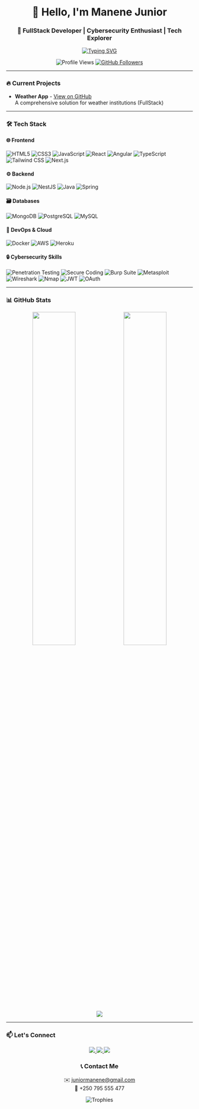 <h1 align="center">👋 Hello, I'm Manene Junior</h1>
<h3 align="center">🚀 FullStack Developer | Cybersecurity Enthusiast | Tech Explorer</h3>

<p align="center">
  <a href="https://git.io/typing-svg">
    <img src="https://readme-typing-svg.demolab.com?font=Fira+Code&pause=1000&color=22D3EE&center=true&vCenter=true&width=435&lines=Crafting+digital+experiences;Turning+ideas+into+reality;Building+with+safety+in+mind" alt="Typing SVG" />
  </a>
</p>

<p align="center">
  <img src="https://komarev.com/ghpvc/?username=sm-junior0&label=Profile+Views&color=0e75b6&style=flat" alt="Profile Views" />
  <a href="https://github.com/sm-junior0?tab=followers">
    <img src="https://img.shields.io/github/followers/sm-junior0?label=Followers&style=social" alt="GitHub Followers">
  </a>
</p>

---

### 🔥 Current Projects
- **Weather App** - [View on GitHub](https://github.com/sm-junior0/spring-weather-fullstack)  
  A comprehensive solution for weather institutions (FullStack)

---

### 🛠️ Tech Stack

#### 🌐 Frontend
![HTML5](https://img.shields.io/badge/-HTML5-E34F26?style=flat-square&logo=html5&logoColor=white)
![CSS3](https://img.shields.io/badge/-CSS3-1572B6?style=flat-square&logo=css3)
![JavaScript](https://img.shields.io/badge/-JavaScript-F7DF1E?style=flat-square&logo=javascript&logoColor=black)
![React](https://img.shields.io/badge/-React-61DAFB?style=flat-square&logo=react&logoColor=black)
![Angular](https://img.shields.io/badge/-Angular-DD0031?style=flat-square&logo=angular)
![TypeScript](https://img.shields.io/badge/-TypeScript-3178C6?style=for-the-badge&logo=typescript&logoColor=white)
![Tailwind CSS](https://img.shields.io/badge/-Tailwind_CSS-38B2AC?style=for-the-badge&logo=tailwind-css&logoColor=white)
![Next.js](https://img.shields.io/badge/-Next.js-000000?style=for-the-badge&logo=nextdotjs&logoColor=white)

#### ⚙️ Backend
![Node.js](https://img.shields.io/badge/-Node.js-339933?style=flat-square&logo=node.js&logoColor=white)
![NestJS](https://img.shields.io/badge/-NestJS-E0234E?style=flat-square&logo=nestjs&logoColor=white)
![Java](https://img.shields.io/badge/-Java-007396?style=flat-square&logo=java)
![Spring](https://img.shields.io/badge/-Spring-6DB33F?style=flat-square&logo=spring&logoColor=white)

#### 🗃️ Databases
![MongoDB](https://img.shields.io/badge/-MongoDB-47A248?style=flat-square&logo=mongodb&logoColor=white)
![PostgreSQL](https://img.shields.io/badge/-PostgreSQL-336791?style=flat-square&logo=postgresql)
![MySQL](https://img.shields.io/badge/-MySQL-4479A1?style=flat-square&logo=mysql&logoColor=white)

#### 🚀 DevOps & Cloud
![Docker](https://img.shields.io/badge/-Docker-2496ED?style=flat-square&logo=docker&logoColor=white)
![AWS](https://img.shields.io/badge/-AWS-232F3E?style=flat-square&logo=amazon-aws)
![Heroku](https://img.shields.io/badge/-Heroku-430098?style=flat-square&logo=heroku)

#### 🔒 Cybersecurity Skills

![Penetration Testing](https://img.shields.io/badge/-PenTesting-FF6D00?style=for-the-badge&logo=kalilinux&logoColor=white)
![Secure Coding](https://img.shields.io/badge/-Secure_Coding-4EAA25?style=for-the-badge&logo=git&logoColor=white)
![Burp Suite](https://img.shields.io/badge/-Burp_Suite-000000?style=for-the-badge)
![Metasploit](https://img.shields.io/badge/-Metasploit-FF0000?style=for-the-badge)
![Wireshark](https://img.shields.io/badge/-Wireshark-1679A7?style=for-the-badge&logo=wireshark&logoColor=white)
![Nmap](https://img.shields.io/badge/-Nmap-FFFFFF?style=for-the-badge&logo=nmap&logoColor=black)
![JWT](https://img.shields.io/badge/-JWT-000000?style=for-the-badge&logo=jsonwebtokens)
![OAuth](https://img.shields.io/badge/-OAuth-FFFFFF?style=for-the-badge&logo=oauth&logoColor=black)




---

### 📊 GitHub Stats

<p align="center">
  <img width="48%" src="https://github-readme-stats.vercel.app/api?username=sm-junior0&show_icons=true&theme=radical" />
  <img width="48%" src="https://github-readme-streak-stats.herokuapp.com/?user=sm-junior0&theme=radical" />
</p>

<p align="center">
  <img src="https://github-readme-stats.vercel.app/api/top-langs/?username=sm-junior0&layout=compact&theme=radical" />
</p>

---

### 📫 Let's Connect

<p align="center">
  <a href="https://linkedin.com/in/manene-junior" target="_blank">
    <img src="https://img.shields.io/badge/LinkedIn-0077B5?style=for-the-badge&logo=linkedin&logoColor=white" />
  </a>
  <a href="https://instagram.com/sm-juni01" target="_blank">
    <img src="https://img.shields.io/badge/Instagram-E4405F?style=for-the-badge&logo=instagram&logoColor=white" />
  </a>
  <a href="mailto:juniormanene@gmail.com">
    <img src="https://img.shields.io/badge/Gmail-D14836?style=for-the-badge&logo=gmail&logoColor=white" />
  </a>
</p>

<h3 align="center">📞 Contact Me</h3>
<p align="center">
  ✉️ <a href="mailto:juniormanene@gmail.com">juniormanene@gmail.com</a><br>
  📱 +250 795 555 477
</p>

<p align="center">
  <img src="https://github-profile-trophy.vercel.app/?username=sm-junior0&theme=onedark&row=2&column=4" alt="Trophies" />
</p>
